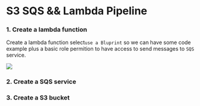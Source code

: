 # S3 SQS && Lambda Pipeline

### 1. Create a lambda function

Create a lambda function select`use a Bluprint` so we can have some code example plus
a basic role permition to have access to send messages to `SQS` service.

<img src="https://res.cloudinary.com/kazamap/image/upload/v1637290323/bom/lambda1.png" />

### 2. Create a SQS service


### 3. Create a S3 bucket 


